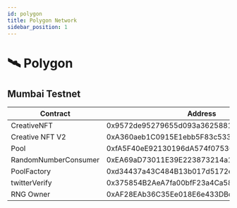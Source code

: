 ```yaml
---
id: polygon
title: Polygon Network
sidebar_position: 1
---
```


# 🛰 Polygon

## Mumbai Testnet

| Contract              | Address                                     | Artifact                                                                                                                                     |
| --------------------- | ------------------------------------------- | -------------------------------------------------------------------------------------------------------------------------------------------- |
| CreativeNFT           | 0x9572de95279655d093a3625881721C560175e84C  | [Artifact](https://github.com/pooltogether/pooltogether-pool-contracts/tree/master/deployments/mumbai/ControlledTokenBuilder.json)           |
| Creative NFT V2       | 0xA360aeb1C0915E1ebb5F83c533d94ae2EB827Ea8  | [Artifact](https://github.com/pooltogether/pooltogether-pool-contracts/tree/master/deployments/mumbai/MultipleWinnersBuilder.json)           |
| Pool                  | 0xfA5F40eE92130196dA574f07536428084F705b3D  | [Artifact](https://github.com/pooltogether/pooltogether-pool-contracts/tree/master/deployments/mumbai/PoolWithMultipleWinnersBuilder.json)   |
| RandomNumberConsumer  | 0xEA69aD73011E39E223873214a1F98aFF008A8ab6  | [Artifact](https://github.com/pooltogether/pooltogether-pool-contracts/tree/master/deployments/mumbai/TokenFaucetProxyFactory.json)          |
| PoolFactory           | 0xd34437a43C484B13b017d5172eeEaA40E0B845ba  | [Artifact](https://github.com/pooltogether/pooltogether-pool-contracts/tree/master/deployments/mumbai/YieldSourcePrizePoolProxyFactory.json) |
| twitterVerify         | 0x375854B2AeA7fa00bfF23a4Ca582D464c0d6d8fE  | Artifact                                                                                                                                     |
| RNG Owner             | 0xAF28EAb36C35Ee018E6e433DBcf59DA0c2b8bA99  | Artifact                                                                                                                                     |

###